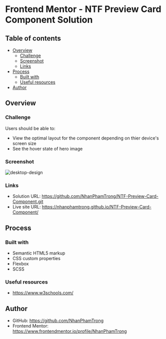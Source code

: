 # Frontend Mentor - NTF Preview Card Component Solution
## Table of contents
- [Overview](#overview)
  - [Challenge](#challenge)
  - [Screenshot](#screenshot)
  - [Links](#links)
- [Process](#process)
  - [Built with](#built-with)
  - [Useful resources](#useful-resources)
- [Author](#author)

## Overview
### Challenge
Users should be able to:
- View the optimal layout for the component depending on thier device's screen size
- See the hover state of hero image

### Screenshot
![desktop-design](https://user-images.githubusercontent.com/72313013/154870831-176d8172-3f29-44fe-a956-adaea78615b6.jpg)

### Links
- Solution URL: https://github.com/NhanPhamTrong/NTF-Preview-Card-Component.git
- Live site URL: https://nhanphamtrong.github.io/NTF-Preview-Card-Component/

## Process
### Built with
- Semantic HTML5 markup
- CSS custom properties
- Flexbox
- SCSS

### Useful resources
- https://www.w3schools.com/

## Author
- GitHub: https://github.com/NhanPhamTrong
- Frontend Mentor: https://www.frontendmentor.io/profile/NhanPhamTrong
